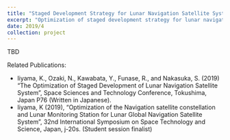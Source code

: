 ```yaml
---
title: "Staged Development Strategy for Lunar Navigation Satellite System (2019/4 - Present)"
excerpt: "Optimization of staged development strategy for lunar navigation system development <br/><img src='/images/equuleus.jpg'>"
date: 2019/4
collection: project
---
```


TBD

Related Publications:
- Iiyama, K., Ozaki, N., Kawabata, Y., Funase, R., and Nakasuka, S. (2019) “The Optimization of Staged Development of Lunar Navigation Satellite System”, Space Sciences and Technology Conference, Tokushima, Japan P76 (Written in Japanese).
-	Iiyama, K (2019), “Optimization of the Navigation satellite constellation and Lunar Monitoring Station for Lunar Global Navigation Satellite System”, 32nd International Symposium on Space Technology and Science, Japan, j-20s. (Student session finalist)